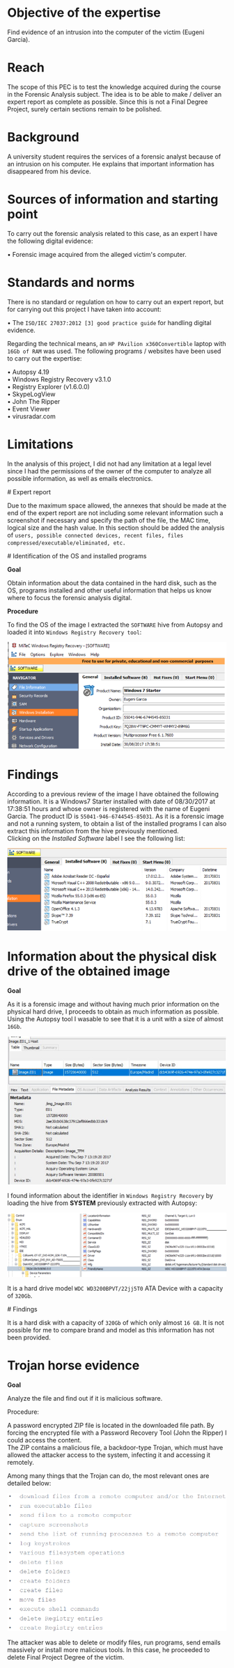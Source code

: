 # Objective of the expertise  

Find evidence of an intrusion into the computer of the victim (Eugeni Garcia).  

# Reach  

The scope of this PEC is to test the knowledge acquired during the course in the Forensic Analysis subject. The idea is to be able to make / deliver an expert report as complete as possible. Since this is not a Final Degree Project, surely certain sections remain to be polished.  

# Background  

A university student requires the services of a forensic analyst because of an intrusion on his computer. He explains that important information has disappeared from his device.  
  
# Sources of information and starting point  

To carry out the forensic analysis related to this case, as an expert I have the following digital evidence:  

• Forensic image acquired from the alleged victim's computer.  

# Standards and norms  
  
There is no standard or regulation on how to carry out an expert report, but for carrying out this project I have taken into account:  

• The `ISO/IEC 27037:2012 [3] good practice guide` for handling digital evidence.  

Regarding the technical means, an `HP PAvilion x360Convertible` laptop with `16Gb of RAM` was used. The following programs / websites have been used to carry out the expertise:  

• Autopsy 4.19  
• Windows Registry Recovery v3.1.0  
• Registry Explorer (v1.6.0.0)  
• SkypeLogView  
• John The Ripper  
• Event Viewer  
• virusradar.com  

# Limitations  

In the analysis of this project, I did not had any limitation at a legal level since I had the permissions of the owner of the computer to analyze all possible information, as well as emails electronics.  

# Expert report  

Due to the maximum space allowed, the annexes that should be made at the end of the expert report are not including some relevant information such a screenshot if necessary and specify the path of the file, the MAC time, logical size and the hash value. In this section should be added the analysis of `users, possible connected devices, recent files, files compressed/executable/eliminated, etc.`  

# Identification of the OS and installed programs  

<b>Goal</b>  

Obtain information about the data contained in the hard disk, such as the OS, programs installed and other useful information that helps us know where to focus the forensic analysis digital.  

<b>Procedure</b>  

To find the OS of the image I extracted the `SOFTWARE` hive from Autopsy and loaded it into `Windows Registry Recovery tool`:  

![report.1](imgs/report.1.png)  

# Findings  

According to a previous review of the image I have obtained the following information. It is a Windows7 Starter installed with date of 08/30/2017 at 17:38:51 hours and whose owner is registered with the name of Eugeni Garcia. The product ID is `55041-946-6744545-85031`. As it is a forensic image and not a running system, to obtain a list of the installed programs I can also extract this information from the hive previously mentioned.  
Clicking on the <i>Installed Software</i> label I see the following list:  

![report.2](imgs/report.2.png)  

# Information about the physical disk drive of the obtained image  

<b>Goal</b>  

As it is a forensic image and without having much prior information on the physical hard drive, I proceeds to obtain as much information as possible.  
Using the Autopsy tool I wasable to see that it is a unit with a size of almost `16Gb`.  

![report.3](imgs/report.3.png)  

I found information about the identifier in `Windows Registry Recovery` by loading the hive from <b>SYSTEM</b> previously extracted with Autopsy:  

![report.4](imgs/report.4.png)  

It is a hard drive model `WDC WD3200BPVT/22jj5T0` ATA Device with a capacity of `320Gb`.

# Findings  

It is a hard disk with a capacity of `320Gb` of which only almost `16 GB`. It is not possible for me to compare brand and model as this information has not been provided.  

# Trojan horse evidence  

<b>Goal</b>  

Analyze the file and find out if it is malicious software.  

Procedure:  

A password encrypted ZIP file is located in the downloaded file path. By forcing the encrypted file with a Password Recovery Tool (John the Ripper) I could access the content.  
The ZIP contains a malicious file, a backdoor-type Trojan, which must have allowed the attacker access to the system, infecting it and accessing it remotely.  

Among many things that the Trojan can do, the most relevant ones are detailed below:  

![report.6](imgs/report.6.png)  

The attacker was able to delete or modify files, run programs, send emails massively or install more malicious tools. In this case, he proceeded to delete Final Project Degree of the victim.
